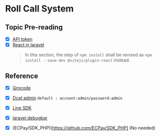# Roll Call System

## Topic Pre-reading
- [x] [API token](https://www.pingidentity.com/en/resources/blog/post/ultimate-guide-token-based-authentication.html)
- [x] [React in laravel](https://magecomp.com/blog/install-reactjs-in-laravel/)
    >   In this section, the step of `npm install` shall be revised as `npm install --save-dev @vitejs/plugin-react` instead.

## Reference
 - [x] [Qrocode](https://github.com/endroid/qr-code)
 - [x] [Dcat admin](https://learnku.com/docs/dcat-admin/2.x/brief-introduction/8080) `default : account:admin/password:admin`
 - [x] [Line SDK](https://github.com/line/line-bot-sdk-php)
 - [x] [laravel debugbar](https://github.com/barryvdh/laravel-debugbar)

 - [x] (ECPay/SDK_PHP)[https://github.com/ECPay/SDK_PHP] (No needed)